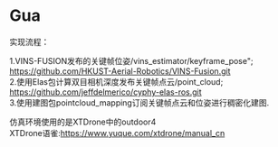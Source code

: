 # Gua
实现流程：

1.VINS-FUSION发布的关键帧位姿/vins_estimator/keyframe_pose";       
      https://github.com/HKUST-Aerial-Robotics/VINS-Fusion.git      
2.使用Elas包计算双目相机深度发布关键帧点云/point_cloud;       
       https://github.com/jeffdelmerico/cyphy-elas-ros.git    
3.使用建图包pointcloud_mapping订阅关键帧点云和位姿进行稠密化建图.

仿真环境使用的是XTDrone中的outdoor4        
XTDrone语雀:https://www.yuque.com/xtdrone/manual_cn
